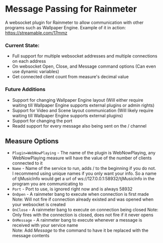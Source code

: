 # Message Passing for Rainmeter
A websocket plugin for Rainmeter to allow communication with other programs such as Wallpaper Engine.
Example of it in action: https://streamable.com/17mmz

### Current State:
 - Full support for multiple websocket addresses and multiple connections on each address
 - On websocket Open, Close, and Message command options (Can even use dynamic variables)
 - Get connected client count from measure's decimal value
 
### Future Additions
 - Support for changing Wallpaper Engine layout (Will either require waiting till Wallpaper Engine supports external plugins or admin rights)
 - Support for Video and Scene layout communication (Will likely require waiting till Wallpaper Engine supports external plugins)
 - Support for changing the port
 - Readd support for every message also being sent on the / channel
 
 ## Measure Options
 - `Plugin=WebNowPlaying` - The name of the plugin is WebNowPlaying, any WebNowPlaying measure will have the value of the number of clients connected to it
 - `Name` - Name of the service to run, adds / to the beginning if you do not.  
   I recommend using unique names if you only want your info. So a name of tjMusicInfo would get a url of ws://127.0.0.1:58932/tjMusicInfo in the program you are communicating to
 - `Port` - Port to use, is ignored right now and is always 58932
 - `OnOpen` - A rainmeter bang to execute when connection is first made  
   Note: Will not fire if connection already existed and was opened when your websocket is created
 - `OnClose` - A rainmeter bang to execute on connection being closed
   Note: Only fires with the connection is closed, does not fire if it never opens
 - `OnMessage` - A rainmeter bang to execute whenever a message is received with your service name  
   Note: Add $Message$ to the command to have it be replaced with the message contents
